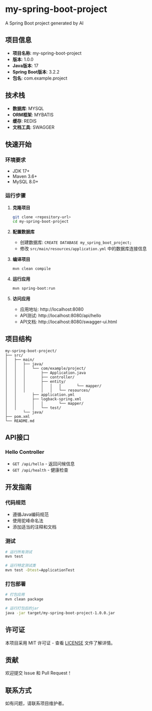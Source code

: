 # my-spring-boot-project

A Spring Boot project generated by AI

## 项目信息

- **项目名称**: my-spring-boot-project
- **版本**: 1.0.0
- **Java版本**: 17
- **Spring Boot版本**: 3.2.2
- **包名**: com.example.project

## 技术栈

- **数据库**: MYSQL
- **ORM框架**: MYBATIS
- **缓存**: REDIS
- **文档工具**: SWAGGER

## 快速开始

### 环境要求

- JDK 17+
- Maven 3.6+
- MySQL 8.0+

### 运行步骤

1. **克隆项目**
   ```bash
   git clone <repository-url>
   cd my-spring-boot-project
   ```

2. **配置数据库**
   - 创建数据库: `CREATE DATABASE my_spring_boot_project;`
   - 修改 `src/main/resources/application.yml` 中的数据库连接信息

3. **编译项目**
   ```bash
   mvn clean compile
   ```

4. **运行应用**
   ```bash
   mvn spring-boot:run
   ```

5. **访问应用**
   - 应用地址: http://localhost:8080
   - API测试: http://localhost:8080/api/hello
   - API文档: http://localhost:8080/swagger-ui.html

## 项目结构

```
my-spring-boot-project/
├── src/
│   ├── main/
│   │   ├── java/
│   │   │   └── com/example/project/
│   │   │       ├── Application.java
│   │   │       ├── controller/
│   │   │       ├── entity/
│   │   │       │   │   │       └── mapper/
│   │   │       │   │   └── resources/
│   │       ├── application.yml
│   │       ├── logback-spring.xml
│   │       │   │       └── mapper/
│   │       │   └── test/
│       └── java/
├── pom.xml
└── README.md
```

## API接口

### Hello Controller

- `GET /api/hello` - 返回问候信息
- `GET /api/health` - 健康检查


## 开发指南

### 代码规范

- 遵循Java编码规范
- 使用驼峰命名法
- 添加适当的注释和文档

### 测试

```bash
# 运行所有测试
mvn test

# 运行特定测试类
mvn test -Dtest=ApplicationTest
```

### 打包部署

```bash
# 打包应用
mvn clean package

# 运行打包后的jar
java -jar target/my-spring-boot-project-1.0.0.jar
```


## 许可证

本项目采用 MIT 许可证 - 查看 [LICENSE](LICENSE) 文件了解详情。

## 贡献

欢迎提交 Issue 和 Pull Request！

## 联系方式

如有问题，请联系项目维护者。